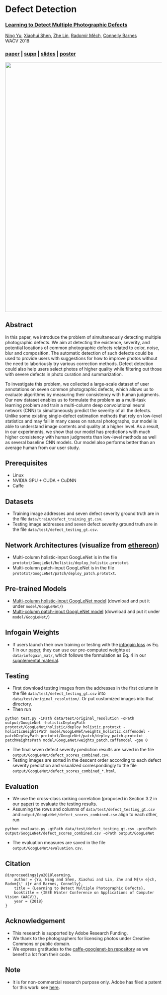# Defect Detection

### [Learning to Detect Multiple Photographic Defects](https://arxiv.org/pdf/1612.01635.pdf)
[Ning Yu](https://ningyu1991.github.io/), [Xiaohui Shen](https://xiaohuishen.github.io/), [Zhe Lin](https://research.adobe.com/person/zhe-lin/), [Radomír Měch](https://research.adobe.com/person/radomir-mech/), [Connelly Barnes](http://www.connellybarnes.com/work/)<br>
WACV 2018

### [paper](https://arxiv.org/pdf/1612.01635.pdf) | [supp](https://drive.google.com/file/d/1J3suq5UnSjCZGEkrqCHTnKUPlg505p7f/view?usp=sharing) | [slides](https://drive.google.com/file/d/1tdlowmMZvjOS8ylperQdmAn43MMvtpJU/view?usp=sharing) | [poster](https://drive.google.com/file/d/14gc11hn8ZVc7bJ_Ozrr4BGy53GTF_I0s/view?usp=sharing)

<img src='fig/teaser.jpg' width=800>

## Abstract
In this paper, we introduce the problem of simultaneously detecting multiple photographic defects. We aim at detecting the existence, severity, and potential locations of common photographic defects related to color, noise, blur and composition. The automatic detection of such defects could be used to provide users with suggestions for how to improve photos without the need to laboriously try various correction methods. Defect detection could also help users select photos of higher quality while filtering out those with severe defects in photo curation and summarization.

To investigate this problem, we collected a large-scale dataset of user annotations on seven common photographic defects, which allows us to evaluate algorithms by measuring their consistency with human judgments. Our new dataset enables us to formulate the problem as a multi-task learning problem and train a multi-column deep convolutional neural network (CNN) to simultaneously predict the severity of all the defects. Unlike some existing single-defect estimation methods that rely on low-level statistics and may fail in many cases on natural photographs, our model is able to understand image contents and quality at a higher level. As a result, in our experiments, we show that our model has predictions with much higher consistency with human judgments than low-level methods as well as several baseline CNN models. Our model also performs better than an average human from our user study.

## Prerequisites
- Linux
- NVIDIA GPU + CUDA + CuDNN
- Caffe

## Datasets
- Training image addresses and seven defect severity ground truth are in the file `data/train/defect_training_gt.csv`.
- Testing image addresses and seven defect severity ground truth are in the file `data/test/defect_testing_gt.csv`.

## Network Architectures (visualize from [ethereon](http://ethereon.github.io/netscope/quickstart.html))
- Multi-column holistic-input GoogLeNet is in the file `prototxt/GoogLeNet/holistic/deploy_holistic.prototxt`.
- Multi-column patch-input GoogLeNet is in the file `prototxt/GoogLeNet/patch/deploy_patch.prototxt`.

## Pre-trained Models
- [Multi-column holistic-input GoogLeNet model](https://drive.google.com/file/d/1rW_ZmRXQasjiGt9gCAKBn7xpG_7GgnMR/view?usp=sharing) (download and put it under `model/GoogLeNet/`)
- [Multi-column patch-input GoogLeNet model](https://drive.google.com/file/d/1xsx2aRc-PIscKTMWzjWOHCkCyG0h-0vA/view?usp=sharing) (download and put it under `model/GoogLeNet/`)

## Infogain Weights
- If users launch their own training or testing with the [infogain loss](http://caffe.berkeleyvision.org/doxygen/classcaffe_1_1InfogainLossLayer.html) as Eq. 1 in our [paper](https://arxiv.org/pdf/1612.01635.pdf), they can use our pre-computed weights at `data/infogain_mat/`, which follows the formulation as Eq. 4 in our [supplemental material](https://drive.google.com/file/d/1J3suq5UnSjCZGEkrqCHTnKUPlg505p7f/view?usp=sharing).

## Testing
- First download testing images from the addresses in the first column in the file `data/test/defect_testing_gt.csv` into `data/test/original_resolution/`.
  Or put customized images into that directory.
- Then run
```
python test.py -iPath data/test/original_resolution -oPath output/GoogLeNet -holisticDeployPath prototxt/GoogLeNet/holistic/deploy_holistic.prototxt -holisticWeightsPath model/GoogLeNet/weights_holistic.caffemodel -patchDeployPath prototxt/GoogLeNet/patch/deploy_patch.prototxt -patchWeightsPath model/GoogLeNet/weights_patch.caffemodel -gpu 0
```
- The final seven defect severity prediction results are saved in the file `output/GoogLeNet/defect_scores_combined.csv`.
- Testing images are sorted in the descent order according to each defect severity prediction and visualized correspondingly to the file `output/GoogLeNet/defect_scores_combined_*.html`.

## Evaluation
- We use the cross-class ranking correlation (proposed in Section 3.2 in our [paper](https://arxiv.org/pdf/1612.01635.pdf)) to evaluate the testing results. 
- Assuming the rows and columns of `data/test/defect_testing_gt.csv` and `output/GoogLeNet/defect_scores_combined.csv` align to each other, run
```
python evaluate.py -gtPath data/test/defect_testing_gt.csv -predPath output/GoogLeNet/defect_scores_combined.csv -oPath output/GoogLeNet
```
- The evaluation measures are saved in the file `output/GoogLeNet/evaluation.csv`.

## Citation
```
@inproceedings{yu2018learning,
    author = {Yu, Ning and Shen, Xiaohui and Lin, Zhe and M{\v e}ch, Radom{\' i}r and Barnes, Connelly},
    title = {Learning to Detect Multiple Photographic Defects},
    booktitle = {IEEE Winter Conference on Applications of Computer Vision (WACV)},
    year = {2018}
}
```
## Acknowledgement
- This research is supported by Adobe Research Funding.
- We thank to the photographers for licensing photos under Creative Commons or public domain.
- We express gratitudes to the [caffe-googlenet-bn repository](https://github.com/lim0606/caffe-googlenet-bn) as we benefit a lot from their code.

## Note
- It is for non-commercial research purpose only. Adobe has filed a patent for this work: see [here](https://patentimages.storage.googleapis.com/fb/a4/32/3d3030419f6859/US10810721.pdf).
